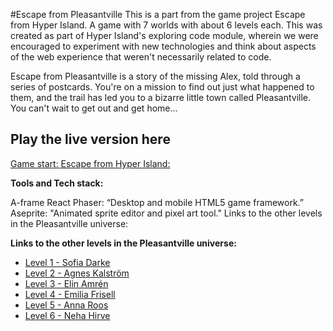 #Escape from Pleasantville
This is a part from the game project Escape from Hyper Island. A game with 7 worlds with about 6 levels each.
This was created as part of Hyper Island's exploring code module, wherein we were encouraged to experiment with new technologies and think about aspects of the web experience that weren't necessarily related to code.

Escape from Pleasantville is a story of the missing Alex, told through a series of postcards. You're on a mission to find out just what happened to them, and the trail has led you to a bizarre little town called Pleasantville.
You can't wait to get out and get home...

## Play the live version here
[Game start: ](https://escapefromhyperisland.github.io/pleasantville)
[Escape from Hyper Island: ](https://escapefromhyperisland.github.io)

**Tools and Tech stack:**

A-frame
React
Phaser: “Desktop and mobile HTML5 game framework.”
Aseprite: "Animated sprite editor and pixel art tool."
Links to the other levels in the Pleasantville universe:


**Links to the other levels in the Pleasantville universe:**

- [Level 1 - Sofia Darke](https://github.com/sofiadarkeweb/pleasantville)
- [Level 2 - Agnes Kalström](https://github.com/agneskalstrom/level-2-the-dream)
- [Level 3 - Elin Amrén](https://github.com/elinamren/pleasantville-level3)
- [Level 4 - Emilia Frisell](https://github.com/emiliafrisell/MazeGame)
- [Level 5 - Anna Roos](https://github.com/AnnaRoos/the-medium-aframe)
- [Level 6 - Neha Hirve]()
